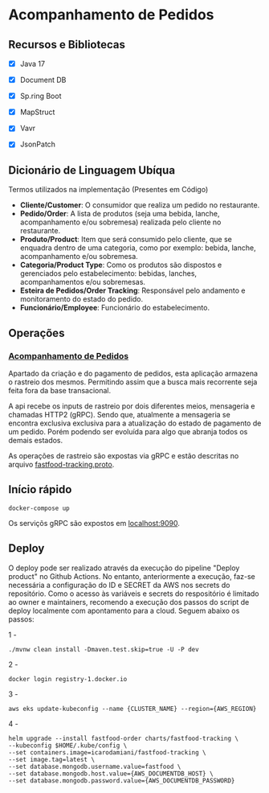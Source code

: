 # Acompanhamento de Pedidos

## Recursos e Bibliotecas
- [x] Java 17
- [x] Document DB
- [x] Sp.ring Boot
- [x] MapStruct
- [x] Vavr
- [x] JsonPatch


## Dicionário de Linguagem Ubíqua

Termos utilizados na implementação (Presentes em Código)

- **Cliente/Customer**: O consumidor que realiza um pedido no restaurante.
- **Pedido/Order**: A lista de produtos (seja uma bebida, lanche, acompanhamento e/ou sobremesa) realizada pelo cliente no restaurante.
- **Produto/Product**: Item que será consumido pelo cliente, que se enquadra dentro de uma categoria, como por exemplo: bebida, lanche, acompanhamento e/ou sobremesa.
- **Categoria/Product Type**: Como os produtos são dispostos e gerenciados pelo estabelecimento: bebidas, lanches, acompanhamentos e/ou sobremesas.
- **Esteira de Pedidos/Order Tracking**: Responsável pelo andamento e monitoramento do estado do pedido.
- **Funcionário/Employee**: Funcionário do estabelecimento.

## Operações

### [Acompanhamento de Pedidos]([BillingController.java](fastfood-api%2Fsrc%2Fmain%2Fjava%2Fio%2Ffiap%2Ffastfood%2Fdriver%2Fcontroller%2Fbilling%2FBillingController.java))
Apartado da criação e do pagamento de pedidos, esta aplicação armazena o rastreio dos mesmos. Permitindo assim que a busca mais recorrente seja feita fora da base transacional.

A api recebe os inputs de rastreio por dois diferentes meios, mensageria e chamadas HTTP2 (gRPC). Sendo que, atualmente a mensageria se encontra exclusiva exclusiva para a atualização do estado de pagamento de um pedido. 
Porém podendo ser evoluída para algo que abranja todos os demais estados. 

As operações de rastreio são expostas via gRPC e estão descritas no arquivo [fastfood-tracking.proto](fastfood-tracking-api%2Fsrc%2Fmain%2Fproto%2Ffastfood-tracking.proto).

## Início rápido

```shell 
docker-compose up
```
Os serviçõs gRPC são expostos em [localhost:9090](http://localhost:9090).

## Deploy

O deploy pode ser realizado através da execução do pipeline "Deploy product" no Github Actions.
No entanto, anteriormente a execução, faz-se necessária a configuração do ID e SECRET da AWS nos secrets do repositório.
Como o acesso às variáveis e secrets do respositório é limitado ao owner e maintainers, recomendo a execução dos passos do script de deploy localmente com apontamento para a cloud.
Seguem abaixo os passos:

1 -
```
./mvnw clean install -Dmaven.test.skip=true -U -P dev
```
2 -
```
docker login registry-1.docker.io
```
3 -
```
aws eks update-kubeconfig --name {CLUSTER_NAME} --region={AWS_REGION}
```
4 -
```
helm upgrade --install fastfood-order charts/fastfood-tracking \
--kubeconfig $HOME/.kube/config \
--set containers.image=icarodamiani/fastfood-tracking \
--set image.tag=latest \
--set database.mongodb.username.value=fastfood \
--set database.mongodb.host.value={AWS_DOCUMENTDB_HOST} \
--set database.mongodb.password.value={AWS_DOCUMENTDB_PASSWORD}
```

